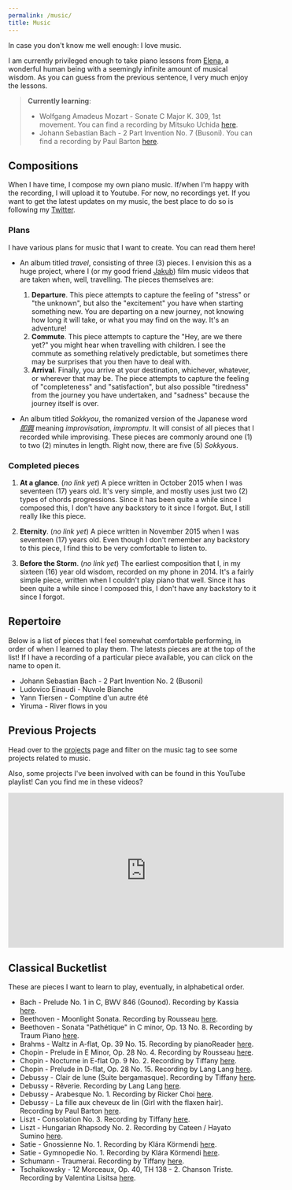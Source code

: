 ```yaml
---
permalink: /music/
title: Music
---
```


In case you don't know me well enough: I love music.

I am currently privileged enough to take piano lessons from [Elena](https://www.pianoleseindhoven.nl/),
a wonderful human being with a seemingly infinite amount of musical wisdom.
As you can guess from the previous sentence, I very much enjoy the lessons.

> **Currently learning**:
>
> - Wolfgang Amadeus Mozart - Sonate C Major K. 309, 1st movement. You can find a recording by Mitsuko Uchida [here](https://www.youtube.com/watch?v=7QgT4_e8PTg).
> - Johann Sebastian Bach - 2 Part Invention No. 7 (Busoni). You can find a recording by Paul Barton [here](https://www.youtube.com/watch?v=sVODyrh6cdc).

## Compositions

When I have time, I compose my own piano music. If/when I'm happy with the recording, I will upload it to Youtube.
For now, no recordings yet. If you want to get the latest updates on my music, the best place to do so is following my [Twitter](https://twitter.com/dbarenholz).

### Plans

I have various plans for music that I want to create. You can read them here!

- An album titled _travel_, consisting of three (3) pieces.
  I envision this as a huge project, where I (or my good friend [Jakub](#)) film music videos that are taken when, well, travelling.
  The pieces themselves are:

  1. **Departure**.
     This piece attempts to capture the feeling of "stress" or "the unknown",
     but also the "excitement" you have when starting something new.
     You are departing on a new journey, not knowing how long it will take, or what you may find on the way. It's an adventure!
  2. **Commute**.
     This piece attempts to capture the "Hey, are we there yet?" you might hear when travelling with children.
     I see the commute as something relatively predictable, but sometimes there may be surprises that you then have to deal with.
  3. **Arrival**.
     Finally, you arrive at your destination, whichever, whatever, or wherever that may be.
     The piece attempts to capture the feeling of "completeness" and "satisfaction", but
     also possible "tiredness" from the journey you have undertaken, and "sadness" because the journey itself is over.

- An album titled _Sokkyou_, the romanized version of the Japanese word [_即興_](https://jisho.org/word/%E5%8D%B3%E8%88%88) meaning _improvisation_, _impromptu_. It will consist of all pieces that I recorded while improvising. These pieces are commonly around one (1) to two (2) minutes in length. Right now, there are five (5) <em>Sokkyou</em>s.

### Completed pieces

1. **At a glance**. (_no link yet_)
   A piece written in October 2015 when I was seventeen (17) years old.
   It's very simple, and mostly uses just two (2) types of chords progressions.
   Since it has been quite a while since I composed this, I don't have any backstory to it since I forgot.
   But, I still really like this piece.

2. **Eternity**. (_no link yet_)
   A piece written in November 2015 when I was seventeen (17) years old.
   Even though I don't remember any backstory to this piece, I find this to be very comfortable to listen to.

3. **Before the Storm**. (_no link yet_)
   The earliest composition that I, in my sixteen (16) year old wisdom, recorded on my phone in 2014.
   It's a fairly simple piece, written when I couldn't play piano that well.
   Since it has been quite a while since I composed this, I don't have any backstory to it since I forgot.

## Repertoire

Below is a list of pieces that I feel somewhat comfortable performing, in order of when I learned to play them.
The latests pieces are at the top of the list!
If I have a recording of a particular piece available, you can click on the name to open it.

- Johann Sebastian Bach - 2 Part Invention No. 2 (Busoni)
- Ludovico Einaudi - Nuvole Bianche
- Yann Tiersen - Comptine d'un autre été
- Yiruma - River flows in you

## Previous Projects

Head over to the [projects](/_projects/) page and filter on the music tag to see some projects related to music.

Also, some projects I've been involved with can be found in this YouTube playlist!
Can you find me in these videos?

<iframe width="560" height="315" src="https://www.youtube-nocookie.com/embed/videoseries?list=PLn1-0R41vSciVAR15cyIOuScARBfWeY21" title="YouTube video player" frameborder="0" allow="accelerometer; autoplay; clipboard-write; encrypted-media; gyroscope; picture-in-picture" allowfullscreen></iframe>

## Classical Bucketlist

These are pieces I want to learn to play, eventually, in alphabetical order.

- Bach - Prelude No. 1 in C, BWV 846 (Gounod).
  Recording by Kassia [here](https://www.youtube.com/watch?v=7VNIDsEqtmE).
- Beethoven - Moonlight Sonata.
  Recording by Rousseau [here](https://www.youtube.com/watch?v=4591dCHe_sE).
- Beethoven - Sonata "Pathétique" in C minor, Op. 13 No. 8.
  Recording by Traum Piano [here](https://www.youtube.com/watch?v=91MTUXla-lE).
- Brahms - Waltz in A-flat, Op. 39 No. 15.
  Recording by pianoReader [here](https://www.youtube.com/watch?v=jd7yt4somIA).
- Chopin - Prelude in E Minor, Op. 28 No. 4.
  Recording by Rousseau [here](https://www.youtube.com/watch?v=CU9RgI9j7Do).
- Chopin - Nocturne in E-flat Op. 9 No. 2.
  Recording by Tiffany [here](https://www.youtube.com/watch?v=yDSxPiFOrEY).
- Chopin - Prelude in D-flat, Op. 28 No. 15.
  Recording by Lang Lang [here](https://www.youtube.com/watch?v=R2d2spnXyLA).
- Debussy - Clair de lune (Suite bergamasque).
  Recording by Tiffany [here](https://www.youtube.com/watch?v=8O-1wkQ-6T0).
- Debussy - Rêverie.
  Recording by Lang Lang [here](https://www.youtube.com/watch?v=ouYT5OEPfRI).
- Debussy - Arabesque No. 1.
  Recording by Ricker Choi [here](https://www.youtube.com/watch?v=XMVmQAW0CM8).
- Debussy - La fille aux cheveux de lin (Girl with the flaxen hair).
  Recording by Paul Barton [here](https://www.youtube.com/watch?v=crDkJJkT-sE).
- Liszt - Consolation No. 3.
  Recording by Tiffany [here](https://www.youtube.com/watch?v=ND3j5FNM5BQ).
- Liszt - Hungarian Rhapsody No. 2.
  Recording by Cateen / Hayato Sumino [here](https://www.youtube.com/watch?v=NNDwczyjqt4).
- Satie - Gnossienne No. 1.
  Recording by Klára Körmendi [here](https://www.youtube.com/watch?v=tXqtQdGo_pU).
- Satie - Gymnopedie No. 1.
  Recording by Klára Körmendi [here](https://www.youtube.com/watch?v=_FYigQaef08).
- Schumann - Traumerai.
  Recording by Tiffany [here](https://www.youtube.com/watch?v=4YSmhDtMSfQ).
- Tschaikowsky - 12 Morceaux, Op. 40, TH 138 - 2. Chanson Triste.
  Recording by Valentina Lisitsa [here](https://www.youtube.com/watch?v=2s7Te7qv7Fk).
